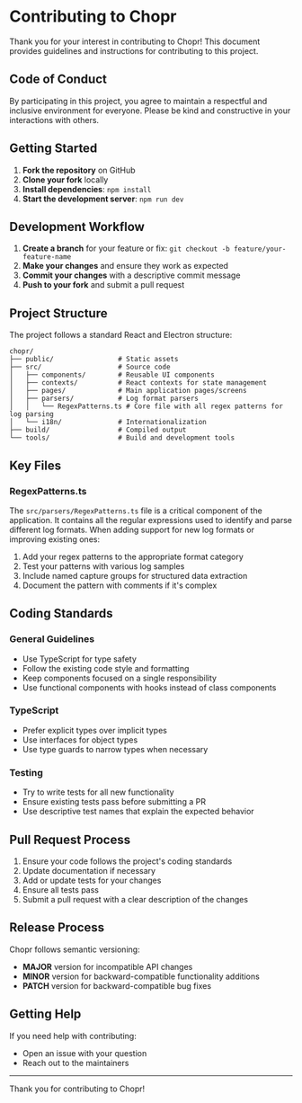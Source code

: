 # Contributing to Chopr

Thank you for your interest in contributing to Chopr! This document provides guidelines and instructions for contributing to this project.

## Code of Conduct

By participating in this project, you agree to maintain a respectful and inclusive environment for everyone. Please be kind and constructive in your interactions with others.

## Getting Started

1. **Fork the repository** on GitHub
2. **Clone your fork** locally
3. **Install dependencies**: `npm install`
4. **Start the development server**: `npm run dev`

## Development Workflow

1. **Create a branch** for your feature or fix: `git checkout -b feature/your-feature-name`
2. **Make your changes** and ensure they work as expected
3. **Commit your changes** with a descriptive commit message
4. **Push to your fork** and submit a pull request

## Project Structure

The project follows a standard React and Electron structure:

```
chopr/
├── public/                # Static assets
├── src/                   # Source code
│   ├── components/        # Reusable UI components
│   ├── contexts/          # React contexts for state management
│   ├── pages/             # Main application pages/screens
│   ├── parsers/           # Log format parsers
│   │   └── RegexPatterns.ts # Core file with all regex patterns for log parsing
│   └── i18n/              # Internationalization
├── build/                 # Compiled output
└── tools/                 # Build and development tools
```

## Key Files

### RegexPatterns.ts

The `src/parsers/RegexPatterns.ts` file is a critical component of the application. It contains all the regular expressions used to identify and parse different log formats. When adding support for new log formats or improving existing ones:

1. Add your regex patterns to the appropriate format category
2. Test your patterns with various log samples
3. Include named capture groups for structured data extraction
4. Document the pattern with comments if it's complex

## Coding Standards

### General Guidelines

- Use TypeScript for type safety
- Follow the existing code style and formatting
- Keep components focused on a single responsibility
- Use functional components with hooks instead of class components

### TypeScript

- Prefer explicit types over implicit types
- Use interfaces for object types
- Use type guards to narrow types when necessary

### Testing

- Try to write tests for all new functionality
- Ensure existing tests pass before submitting a PR
- Use descriptive test names that explain the expected behavior

## Pull Request Process

1. Ensure your code follows the project's coding standards
2. Update documentation if necessary
3. Add or update tests for your changes
4. Ensure all tests pass
5. Submit a pull request with a clear description of the changes

## Release Process

Chopr follows semantic versioning:

- **MAJOR** version for incompatible API changes
- **MINOR** version for backward-compatible functionality additions
- **PATCH** version for backward-compatible bug fixes

## Getting Help

If you need help with contributing:

- Open an issue with your question
- Reach out to the maintainers

---

Thank you for contributing to Chopr!
